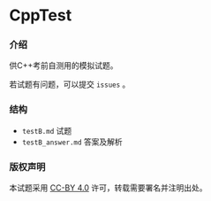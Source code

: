 # CppTest

### 介绍
供C++考前自测用的模拟试题。

若试题有问题，可以提交 `issues` 。

### 结构
+	`testB.md` 试题
+	`testB_answer.md` 答案及解析

### 版权声明
本试题采用 [CC-BY 4.0](LICENSE) 许可，转载需要署名并注明出处。

